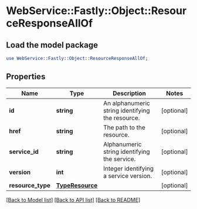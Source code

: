 # WebService::Fastly::Object::ResourceResponseAllOf

## Load the model package
```perl
use WebService::Fastly::Object::ResourceResponseAllOf;
```

## Properties
Name | Type | Description | Notes
------------ | ------------- | ------------- | -------------
**id** | **string** | An alphanumeric string identifying the resource. | [optional] 
**href** | **string** | The path to the resource. | [optional] 
**service_id** | **string** | Alphanumeric string identifying the service. | [optional] 
**version** | **int** | Integer identifying a service version. | [optional] 
**resource_type** | [**TypeResource**](TypeResource.md) |  | [optional] 

[[Back to Model list]](../README.md#documentation-for-models) [[Back to API list]](../README.md#documentation-for-api-endpoints) [[Back to README]](../README.md)


